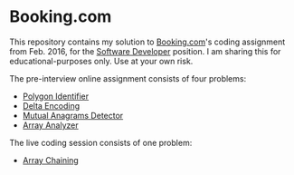 # Booking.com

This repository contains my solution to [Booking.com](http://www.booking.com/)'s coding assignment from Feb. 2016, for the [Software Developer](https://workingatbooking.com/) position. I am sharing this for educational-purposes only. Use at your own risk.

The pre-interview online assignment consists of four problems:
- [Polygon Identifier](./polygon.md)
- [Delta Encoding](./delta-encoding.md)
- [Mutual Anagrams Detector](./anagram.md)
- [Array Analyzer](./sum-array.md)

The live coding session consists of one problem:
- [Array Chaining](./chaining.md)
